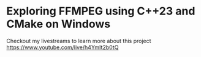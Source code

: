 Exploring FFMPEG using C++23 and CMake on Windows
===================================================
Checkout my livestreams to learn more about this project
https://www.youtube.com/live/h4YmIt2b0tQ